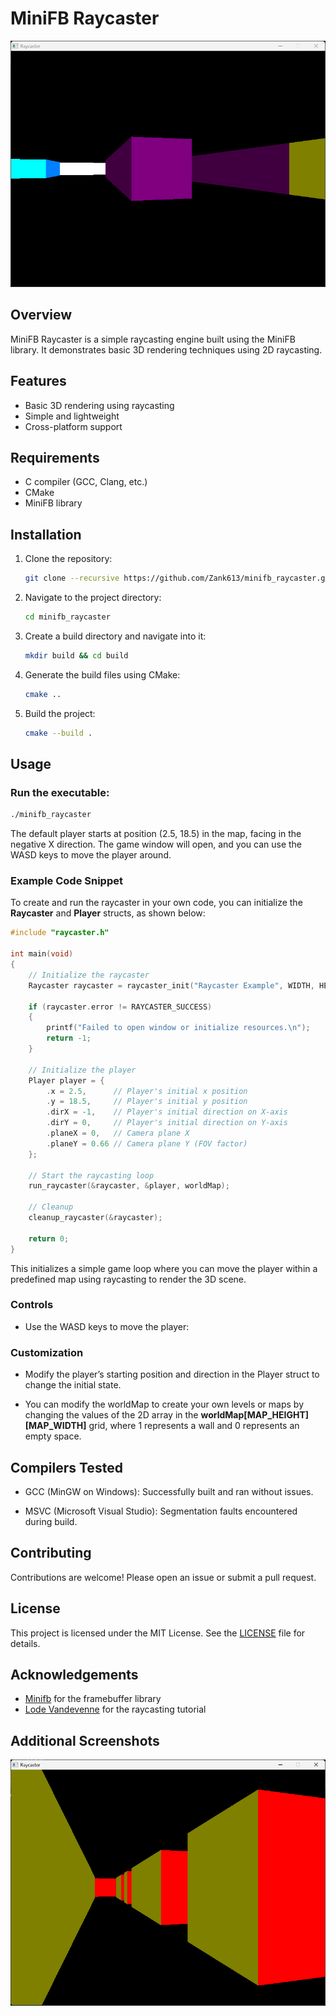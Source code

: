 # MiniFB Raycaster
![The Raycaster](/assets/raycaster_2.png "Raycaster")

## Overview
MiniFB Raycaster is a simple raycasting engine built using the MiniFB library. It demonstrates basic 3D rendering techniques using 2D raycasting.

## Features
- Basic 3D rendering using raycasting
- Simple and lightweight
- Cross-platform support

## Requirements
- C compiler (GCC, Clang, etc.)
- CMake
- MiniFB library

## Installation
1. Clone the repository:
    ```sh
    git clone --recursive https://github.com/Zank613/minifb_raycaster.git
    ```
2. Navigate to the project directory:
    ```sh
    cd minifb_raycaster
    ```
3. Create a build directory and navigate into it:
    ```sh
    mkdir build && cd build
    ```
4. Generate the build files using CMake:
    ```sh
    cmake ..
    ```
5. Build the project:
    ```sh
    cmake --build .
    ```

## Usage
### Run the executable:
```sh
./minifb_raycaster
```

The default player starts at position (2.5, 18.5) in the map, facing in the negative X direction. The game window will open, and you can use the WASD keys to move the player around.

### Example Code Snippet
To create and run the raycaster in your own code, you can initialize the **Raycaster** and **Player** structs, as shown below:
```C
#include "raycaster.h"

int main(void)
{
    // Initialize the raycaster
    Raycaster raycaster = raycaster_init("Raycaster Example", WIDTH, HEIGHT);
    
    if (raycaster.error != RAYCASTER_SUCCESS)
    {
        printf("Failed to open window or initialize resources.\n");
        return -1;
    }

    // Initialize the player
    Player player = {
        .x = 2.5,      // Player's initial x position
        .y = 18.5,     // Player's initial y position
        .dirX = -1,    // Player's initial direction on X-axis
        .dirY = 0,     // Player's initial direction on Y-axis
        .planeX = 0,   // Camera plane X
        .planeY = 0.66 // Camera plane Y (FOV factor)
    };

    // Start the raycasting loop
    run_raycaster(&raycaster, &player, worldMap);

    // Cleanup
    cleanup_raycaster(&raycaster);

    return 0;
}

```
This initializes a simple game loop where you can move the player within a predefined map using raycasting to render the 3D scene.

### Controls
- Use the WASD keys to move the player:

### Customization
- Modify the player’s starting position and direction in the Player struct to change the initial state.

- You can modify the worldMap to create your own levels or maps by changing the values of the 2D array in the **worldMap[MAP_HEIGHT][MAP_WIDTH]** grid, where 1 represents a wall and 0 represents an empty space.

## Compilers Tested

- GCC (MinGW on Windows): Successfully built and ran without issues.

- MSVC (Microsoft Visual Studio): Segmentation faults encountered during build.

## Contributing
Contributions are welcome! Please open an issue or submit a pull request.

## License
This project is licensed under the MIT License. See the [LICENSE](LICENSE) file for details.

## Acknowledgements
- [Minifb](https://github.com/emoon/minifb) for the framebuffer library
- [Lode Vandevenne](https://lodev.org/cgtutor/raycasting.html) for the raycasting tutorial

## Additional Screenshots

![The Raycaster](/assets/raycaster_1.png "Raycaster")